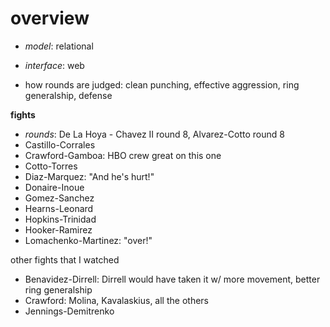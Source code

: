 # overview

* _model_: relational
* _interface_: web

* how rounds are judged: clean punching, effective aggression, ring generalship, defense

__fights__

* _rounds_: De La Hoya - Chavez II round 8, Alvarez-Cotto round 8
* Castillo-Corrales
* Crawford-Gamboa: HBO crew great on this one
* Cotto-Torres
* Diaz-Marquez: "And he's hurt!"
* Donaire-Inoue
* Gomez-Sanchez
* Hearns-Leonard
* Hopkins-Trinidad
* Hooker-Ramirez
* Lomachenko-Martinez: "over!"

other fights that I watched
* Benavidez-Dirrell: Dirrell would have taken it w/ more movement, better ring generalship
* Crawford: Molina, Kavalaskius, all the others
* Jennings-Demitrenko
